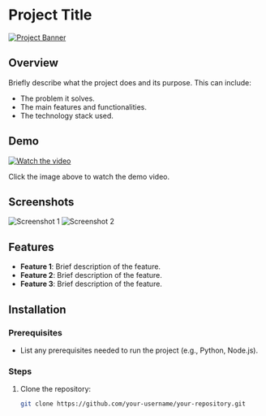 # Project Title

[![Project Banner](path-to-banner-image)](path-to-banner-image) <!-- Optional: Add a clickable banner image -->

## Overview

Briefly describe what the project does and its purpose. This can include:
- The problem it solves.
- The main features and functionalities.
- The technology stack used.

## Demo

[![Watch the video](path-to-thumbnail-image)](path-to-video-url) <!-- Embed a video with a clickable image -->

Click the image above to watch the demo video.

## Screenshots

![Screenshot 1](path-to-screenshot-1) <!-- Example screenshot -->
![Screenshot 2](path-to-screenshot-2)

## Features

- **Feature 1**: Brief description of the feature.
- **Feature 2**: Brief description of the feature.
- **Feature 3**: Brief description of the feature.

## Installation

### Prerequisites

- List any prerequisites needed to run the project (e.g., Python, Node.js).

### Steps

1. Clone the repository:
   ```bash
   git clone https://github.com/your-username/your-repository.git
